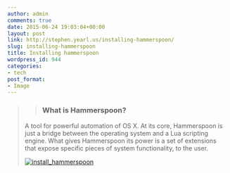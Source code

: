 ```yaml
---
author: admin
comments: true
date: 2015-06-24 19:03:04+00:00
layout: post
link: http://stephen.yearl.us/installing-hammerspoon/
slug: installing-hammerspoon
title: Installing hammerspoon
wordpress_id: 944
categories:
- tech
post_format:
- Image
---
```


<blockquote>

> 
> ### What is Hammerspoon?
> 
> 
A tool for powerful automation of OS X. At its core, Hammerspoon is just a bridge between the operating system and a Lua scripting engine. What gives Hammerspoon its power is a set of extensions that expose specific pieces of system functionality, to the user.

[![install_hammerspoon](http://stephen.yearl.us/wp-content/uploads/2015/06/install_hammerspoon-1024x812.png)](http://stephen.yearl.us/wp-content/uploads/2015/06/install_hammerspoon.png)</blockquote>
